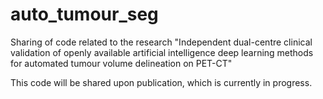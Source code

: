 # auto_tumour_seg
Sharing of code related to the research "Independent dual-centre clinical validation of openly available artificial intelligence deep learning methods for automated tumour volume delineation on PET-CT"

This code will be shared upon publication, which is currently in progress.
